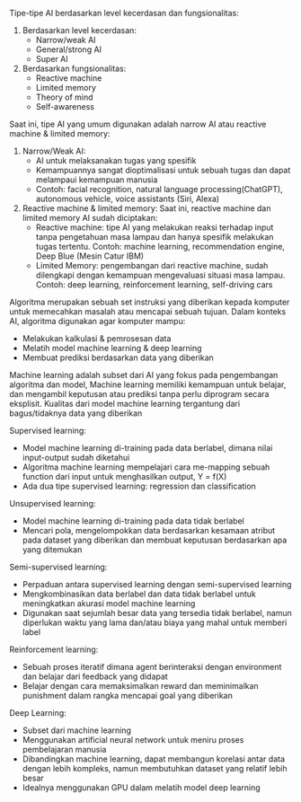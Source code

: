 Tipe-tipe AI berdasarkan level kecerdasan dan fungsionalitas:
1. Berdasarkan level kecerdasan:
    - Narrow/weak AI
    - General/strong AI
    - Super AI
2. Berdasarkan fungsionalitas:
    - Reactive machine
    - Limited memory
    - Theory of mind
    - Self-awareness

Saat ini, tipe AI yang umum digunakan adalah narrow AI atau reactive machine & limited memory:
1. Narrow/Weak AI:
    - AI untuk melaksanakan tugas yang spesifik
    - Kemampuannya sangat dioptimalisasi untuk sebuah tugas dan dapat melampaui kemampuan manusia
    - Contoh: facial recognition, natural language processing(ChatGPT), autonomous vehicle, voice assistants (Siri, Alexa)
2. Reactive machine & limited memory:
    Saat ini, reactive machine dan limited memory AI sudah diciptakan:
    - Reactive machine: tipe AI yang melakukan reaksi terhadap input tanpa pengetahuan masa lampau dan hanya spesifik melakukan tugas tertentu.
    Contoh: machine learning, recommendation engine, Deep Blue (Mesin Catur IBM)
    - Limited Memory: pengembangan dari reactive machine, sudah dilengkapi dengan kemampuan mengevaluasi situasi masa lampau.
    Contoh: deep learning, reinforcement learning, self-driving cars

Algoritma merupakan sebuah set instruksi yang diberikan kepada komputer untuk memecahkan masalah atau mencapai sebuah tujuan. Dalam konteks AI, algoritma digunakan agar komputer mampu:
- Melakukan kalkulasi & pemrosesan data
- Melatih model machine learning & deep learning
- Membuat prediksi berdasarkan data yang diberikan

Machine learning adalah subset dari AI yang fokus pada pengembangan algoritma dan model, Machine learning memiliki kemampuan untuk belajar, dan mengambil keputusan atau prediksi tanpa perlu diprogram secara eksplisit. Kualitas dari model machine learning tergantung dari bagus/tidaknya data yang diberikan

Supervised learning:
- Model machine learning di-training pada data berlabel, dimana nilai input-output sudah diketahui
- Algoritma machine learning mempelajari cara me-mapping sebuah function dari input untuk menghasilkan output, Y = f(X)
- Ada dua tipe supervised learning: regression dan classification

Unsupervised learning:
- Model machine learning di-training pada data tidak berlabel
- Mencari pola, mengelompokkan data berdasarkan kesamaan atribut pada dataset yang diberikan dan membuat keputusan berdasarkan apa yang ditemukan

Semi-supervised learning:
- Perpaduan antara supervised learning dengan semi-supervised learning
- Mengkombinasikan data berlabel dan data tidak berlabel untuk meningkatkan akurasi model machine learning
- Digunakan saat sejumlah besar data yang tersedia tidak berlabel, namun diperlukan waktu yang lama dan/atau biaya yang mahal untuk memberi label

Reinforcement learning:
- Sebuah proses iteratif dimana agent berinteraksi dengan environment dan belajar dari feedback yang didapat
- Belajar dengan cara memaksimalkan reward dan meminimalkan punishment dalam rangka mencapai goal yang diberikan

Deep Learning:
- Subset dari machine learning
- Menggunakan artificial neural network untuk meniru proses pembelajaran manusia
- Dibandingkan machine learning, dapat membangun korelasi antar data dengan lebih kompleks, namun membutuhkan dataset yang relatif lebih besar
- Idealnya menggunakan GPU dalam melatih model deep learning
